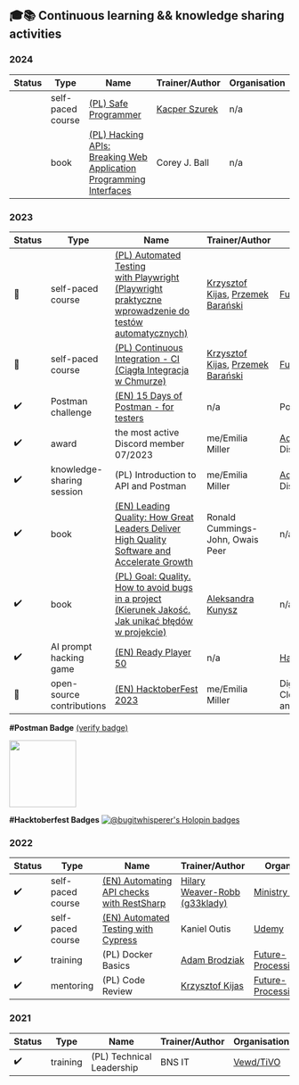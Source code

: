 <h2 align="left">🎓📚 Continuous learning && knowledge sharing activities</h2>
<div id="trainings-courses">
  <h3>2024</h3>
  <div id="2024">
    
| Status | Type | Name | Trainer/Author | Organisation |
| - | - | - | - | - |
| | self-paced course | [(PL)&nbsp;Safe Programmer](https://sklep.szurek.tv/bezpieczny-programista) | [Kacper Szurek](https://www.linkedin.com/in/kacperszurek/) | n/a |
| | book | [(PL)&nbsp;Hacking APIs: Breaking Web Application Programming Interfaces](https://helion.pl/ksiazki/hakowanie-interfejsow-api-lamanie-interfejsow-programowania-aplikacji-internetowych-corey-j-ball,hakint.htm) | Corey J. Ball | n/a |
  
  
  <h3>2023</h3>
  <div id="2023">
    
| Status | Type | Name | Trainer/Author | Organisation |
| - | - | - | - | - |
|🚧| self-paced course | [(PL)&nbsp;Automated Testing with&nbsp;Playwright (Playwright praktyczne wprowadzenie do testów automatycznych)](https://jaktestowac.pl/playwright/) | [Krzysztof Kijas](https://www.linkedin.com/in/krzysztof-kijas/), [Przemek Barański](https://www.linkedin.com/in/przemyslaw-baranski/) | [Future-Processing](https://www.future-processing.com/) |
|🚧| self-paced course | [(PL)&nbsp;Continuous Integration -&nbsp;CI<br>(Ciągła Integracja w&nbsp;Chmurze)</br>](https://jaktestowac.pl/integracja/) | [Krzysztof Kijas](https://www.linkedin.com/in/krzysztof-kijas/), [Przemek Barański](https://www.linkedin.com/in/przemyslaw-baranski/) | [Future-Processing](https://www.future-processing.com/) |
|✔️| Postman challenge | [(EN)&nbsp;15 Days of Postman - for testers](https://www.postman.com/postman/workspace/15-days-of-postman-for-testers/overview) | n/a | Postman |
|✔️| award | the most active Discord member 07/2023 | me/Emilia Miller | [Adam Gola](https://www.linkedin.com/in/adamgola/)'s Discord&nbsp;Community|
|✔️| knowledge-sharing session | (PL)&nbsp;Introduction to API and Postman | me/Emilia Miller | [Adam Gola](https://www.linkedin.com/in/adamgola/)'s Discord&nbsp;Community|
|✔️| book | [(EN)&nbsp;Leading Quality: How Great Leaders Deliver High Quality Software and Accelerate Growth](https://www.amazon.com/Leading-Quality-Leaders-Software-Accelerate/dp/1916185800) | Ronald Cummings-John, Owais Peer | n/a |
|✔️| book | [(PL)&nbsp;Goal: Quality. How to avoid bugs in a project (Kierunek Jakość. Jak unikać błędów w projekcie)](https://helion.pl/ksiazki/kierunek-jakosc-jak-unikac-bledow-w-projekcie-aleksandra-kunysz,jaktob.htm) | [Aleksandra Kunysz](https://github.com/PeggyBrown) | n/a |
|✔️| AI prompt hacking game | [(EN)&nbsp;Ready Player 50](https://cs50.harvard.edu/x/2023/ready/) | n/a | [Harvard University](https://cs50.harvard.edu) |
|🚧|open-source contributions | [(EN)&nbsp;HacktoberFest 2023](https://hacktoberfest.com/) | me/Emilia Miller | DigitalOcean, ILLA Cloud and&nbsp;Appwrite |
  </div>
</div>

<b>#Postman Badge</b>
<a target="_blank" href="https://badgecheck.io?url=https%3A%2F%2Fapi.badgr.io%2Fpublic%2Fassertions%2FrkfGOgVDQBqcjlfRSt_4KA">(verify badge)</a>
<div>
  <class="badgr-badge" style="font-family: Helvetica, Roboto, &quot;Segoe UI&quot;, Calibri, sans-serif;"><a href="https://api.badgr.io/public/assertions/rkfGOgVDQBqcjlfRSt_4KA"><img width="120px" height="120px" src="https://api.badgr.io/public/assertions/rkfGOgVDQBqcjlfRSt_4KA/image"></a><p class="badgr-badge-name" style="hyphens: auto; overflow-wrap: break-word; word-wrap: break-word; margin: 0; font-size: 16px; font-weight: 600; font-style: normal; font-stretch: normal; line-height: 1.25; letter-spacing: normal; text-align: left; color: #05012c;"><p class="badgr-badge-date" style="margin: 0; font-size: 12px; font-style: normal; font-stretch: normal; line-height: 1.67; letter-spacing: normal; text-align: left; color: #555555;"><strong style="font-size: 12px; font-weight: bold; font-style: normal; font-stretch: normal; line-height: 1.67; letter-spacing: normal; text-align: left; color: #000;"><p/>
</div></strong>

<b>#Hacktoberfest Badges</b>
[![@bugitwhisperer's Holopin badges](https://holopin.me/bugITwhisperer)](https://holopin.io/@bugitwhisperer)

<h3>2022</h3>
  <div id="2022">
    
| Status | Type | Name | Trainer/Author | Organisation |
| - | - | - | - | - |
|✔️| self-paced course | [(EN)&nbsp;Automating API checks with&nbsp;RestSharp](https://www.ministryoftesting.com/courses/automating-api-checks-with-restsharp-hilary-weaver-robb) | [Hilary Weaver-Robb \(g33klady\)](https://github.com/g33klady) | [Ministry&nbsp;of&nbsp;Testing](https://www.ministryoftesting.com) |
|✔️| self-paced course | [(EN)&nbsp;Automated Testing with Cypress](https://www.udemy.com/course/automated-testing-with-cypress/) | Kaniel Outis | [Udemy](https://www.udemy.com) |
|✔️| training | (PL)&nbsp;Docker Basics | [Adam Brodziak](https://www.linkedin.com/in/adambrodziak/) | [Future-Processing](https://www.future-processing.com/) |
|✔️| mentoring | (PL)&nbsp;Code Review | [Krzysztof Kijas](https://www.linkedin.com/in/krzysztof-kijas/) | [Future-Processing](https://www.future-processing.com/) |
  </div>
</div>

<h3>2021</h3>
  <div id="2021">
    
| Status | Type | Name | Trainer/Author | Organisation |
| - | - | - | - | - |
|✔️| training | (PL)&nbsp;Technical Leadership | BNS IT | [Vewd/TiVO](https://business.tivo.com/) |
  </div>
</div>
